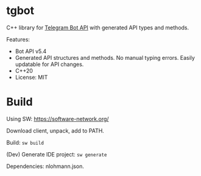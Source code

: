 # tgbot

C++ library for [Telegram Bot API](https://core.telegram.org/bots/api) with generated API types and methods.

Features:

* Bot API v5.4
* Generated API structures and methods. No manual typing errors. Easily updatable for API changes.
* C++20
* License: MIT

# Build

Using SW: https://software-network.org/

Download client, unpack, add to PATH.

Build: `sw build`

(Dev) Generate IDE project: `sw generate`

Dependencies: nlohmann.json.
